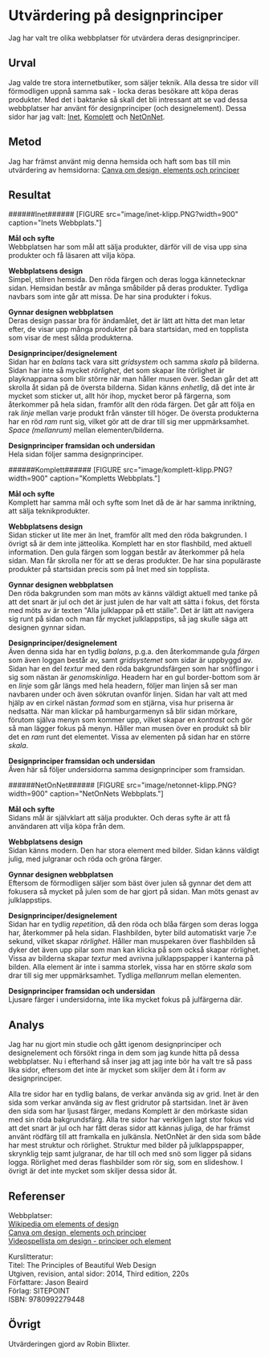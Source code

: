 Utvärdering på designprinciper
=======================

Jag har valt tre olika webbplatser för utvärdera deras designprinciper.

Urval
-----------------------

Jag valde tre stora internetbutiker, som säljer teknik. Alla dessa tre sidor vill förmodligen uppnå samma sak - locka deras besökare att köpa deras produkter. Med det i baktanke så skall det bli intressant att se vad dessa webbplatser har använt för designprinciper (och designelement).
Dessa sidor har jag valt: [Inet](https://www.inet.se/), [Komplett](https://www.komplett.se/) och [NetOnNet](https://www.netonnet.se/).




Metod
-----------------------
Jag har främst använt mig denna hemsida och haft som bas till min utvärdering av hemsidorna:
[Canva om design, elements och principer](https://www.canva.com/learn/design-elements-principles/)<br>



Resultat
-----------------------

######Inet######
[FIGURE src="image/inet-klipp.PNG?width=900" caption="Inets Webbplats."]

**Mål och syfte**<br>
Webbplatsen har som mål att sälja produkter, därför vill de visa upp sina produkter och få läsaren att vilja köpa.

**Webbplatsens design**<br>
Simpel, stilren hemsida. Den röda färgen och deras logga kännetecknar sidan. Hemsidan består av många småbilder på deras produkter. Tydliga navbars som inte går att missa. De har sina produkter i fokus.

**Gynnar designen webbplatsen**<br>
Deras design passar bra för ändamålet, det är lätt att hitta det man letar efter, de visar upp många produkter på bara startsidan, med en topplista som visar de mest sålda produkterna.

**Designprinciper/designelement**<br>
Sidan har en *balans* tack vara sitt *gridsystem* och samma *skala* på bilderna. Sidan har inte så mycket *rörlighet*, det som skapar lite rörlighet är playknapparna som blir större när man håller musen över. Sedan går det att skrolla åt sidan på de översta bilderna. Sidan känns *enhetlig*, då det inte är mycket som sticker ut, allt hör ihop, mycket beror på färgerna, som återkommer på hela sidan, framför allt den röda färgen. Det går att följa en rak *linje* mellan varje produkt från vänster till höger. De översta produkterna har en röd *ram* runt sig, vilket gör att de drar till sig mer uppmärksamhet. *Space (mellanrum)* mellan elementen/bilderna.

**Designprinciper framsidan och undersidan**<br>
Hela sidan följer samma designprinciper.


######Komplett######
[FIGURE src="image/komplett-klipp.PNG?width=900" caption="Kompletts Webbplats."]

**Mål och syfte**<br>
Komplett har samma mål och syfte som Inet då de är har samma inriktning, att sälja teknikprodukter.

**Webbplatsens design**<br>
Sidan sticker ut lite mer än Inet, framför allt med den röda bakgrunden. I övrigt så är dem inte jätteolika. Komplett har en stor flashbild, med aktuell information. Den gula färgen som loggan består av återkommer på hela sidan. Man får skrolla ner för att se deras produkter. De har sina populäraste produkter på startsidan precis som på Inet med sin topplista.

**Gynnar designen webbplatsen**<br>
Den röda bakgrunden som man möts av känns väldigt aktuell med tanke på att det snart är jul och det är just julen de har valt att sätta i fokus, det första med möts av är texten "Alla julklappar på ett ställe". Det är lätt att navigera sig runt på sidan och man får mycket julklappstips, så jag skulle säga att designen gynnar sidan.

**Designprinciper/designelement**<br>
Även denna sida har en tydlig *balans*, p.g.a. den återkommande gula *färgen* som även loggan består av, samt *gridsystemet* som sidar är uppbyggd av. Sidan har en del *textur* med den röda bakgrundsfärgen som har snöflingor i sig som nästan är *genomskinliga*. Headern har en gul border-bottom som är en *linje* som går längs med hela headern, följer man linjen så ser man navbaren under och även sökrutan ovanför linjen. Sidan har valt att med hjälp av en cirkel nästan *formad* som en stjärna, visa hur priserna är nedsatta. När man klickar på hamburgarmenyn så blir sidan mörkare, förutom själva menyn som kommer upp, vilket skapar en *kontrast* och gör så man lägger fokus på menyn. Håller man musen över en produkt så blir det en *ram* runt det elementet. Vissa av elementen på sidan har en större *skala*.

**Designprinciper framsidan och undersidan**<br>
Även här så följer undersidorna samma designprinciper som framsidan.



######NetOnNet######
[FIGURE src="image/netonnet-klipp.PNG?width=900" caption="NetOnNets Webbplats."]

**Mål och syfte**<br>
Sidans mål är självklart att sälja produkter. Och deras syfte är att få användaren att vilja köpa från dem.

**Webbplatsens design**<br>
Sidan känns modern. Den har stora element med bilder. Sidan känns väldigt julig, med julgranar och röda och gröna färger.

**Gynnar designen webbplatsen**<br>
Eftersom de förmodligen säljer som bäst över julen så gynnar det dem att fokusera så mycket på julen som de har gjort på sidan. Man möts genast av julklappstips.

**Designprinciper/designelement**<br>
Sidan har en tydlig *repetition*, då den röda och blåa färgen som deras logga har, återkommer på hela sidan. Flashbilden, byter bild automatiskt varje 7:e sekund, vilket skapar *rörlighet*. Håller man muspekaren över flashbilden så dyker det även upp pilar som man kan klicka på som också skapar rörlighet. Vissa av bilderna skapar *textur* med avrivna julklappspapper i kanterna på bilden. Alla element är inte i samma storlek, vissa har en större *skala* som drar till sig mer uppmärksamhet. Tydliga *mellanrum* mellan elementen.

**Designprinciper framsidan och undersidan**<br>
Ljusare färger i undersidorna, inte lika mycket fokus på julfärgerna där.



Analys
-----------------------
Jag har nu gjort min studie och gått igenom designprinciper och designelement och försökt ringa in dem som jag kunde hitta på dessa webbplatser. Nu i efterhand så inser jag att jag inte bör ha valt tre så pass lika sidor, eftersom det inte är mycket som skiljer dem åt i form av designprinciper.

Alla tre sidor har en tydlig balans, de verkar använda sig av grid. Inet är den sida som verkar använda sig av flest gridrutor på startsidan. Inet är även den sida som har ljusast färger, medans Komplett är den mörkaste sidan med sin röda bakgrundsfärg. Alla tre sidor har verkligen lagt stor fokus vid att det snart är jul och har fått deras sidor att kännas juliga, de har främst använt rödfärg till att framkalla en julkänsla. NetOnNet är den sida som både har mest struktur och rörlighet. Struktur med bilder på julklappspapper, skrynklig tejp samt julgranar, de har till och med snö som ligger på sidans logga. Rörlighet med deras flashbilder som rör sig, som en slideshow.
I övrigt är det inte mycket som skiljer dessa sidor åt.


Referenser
-----------------------

Webbplatser:<br>
[Wikipedia om elements of design](https://en.wikipedia.org/wiki/Visual_design_elements_and_principles#Elements_of_design)<br>
[Canva om design, elements och principer](https://www.canva.com/learn/design-elements-principles/)<br>
[Videospellista om design - principer och element](https://www.youtube.com/playlist?list=PLKtP9l5q3ce-oz7aoBkk-oEn4xzGbtqxU)<br>

Kurslitteratur:<br>
Titel:	The Principles of Beautiful Web Design<br>
Utgiven, revision, antal sidor:	2014, Third edition, 220s<br>
Författare:	Jason Beaird<br>
Förlag:	SITEPOINT<br>
ISBN:	9780992279448

Övrigt
-----------------------

Utvärderingen gjord av Robin Blixter.
